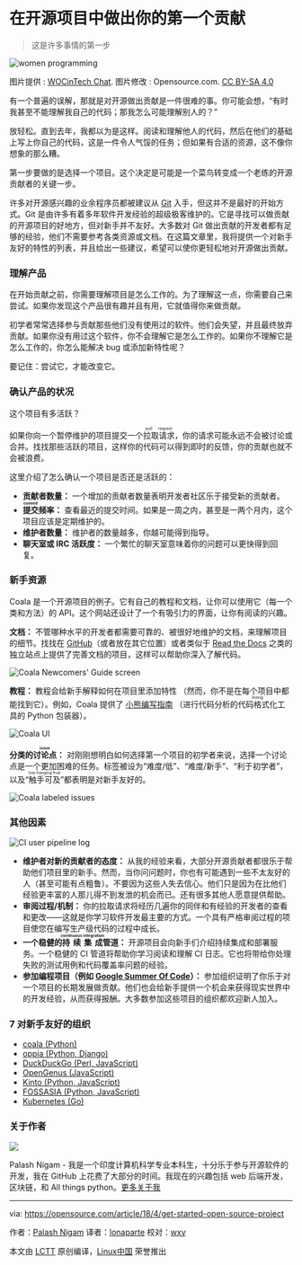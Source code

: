 在开源项目中做出你的第一个贡献
============================================================

> 这是许多事情的第一步

![women programming](https://opensource.com/sites/default/files/styles/image-full-size/public/lead-images/collab-team-pair-programming-code-keyboard2.png?itok=WnKfsl-G "women programming")

图片提供 : [WOCinTech Chat][16]. 图片修改 : Opensource.com. [CC BY-SA 4.0][17]

有一个普遍的误解，那就是对开源做出贡献是一件很难的事。你可能会想，“有时我甚至不能理解我自己的代码；那我怎么可能理解别人的？”

放轻松。直到去年，我都以为是这样。阅读和理解他人的代码，然后在他们的基础上写上你自己的代码，这是一件令人气馁的任务；但如果有合适的资源，这不像你想象的那么糟。

第一步要做的是选择一个项目。这个决定是可能是一个菜鸟转变成一个老练的开源贡献者的关键一步。

许多对开源感兴趣的业余程序员都被建议从 [Git][18] 入手，但这并不是最好的开始方式。Git 是由许多有着多年软件开发经验的超级极客维护的。它是寻找可以做贡献的开源项目的好地方，但对新手并不友好。大多数对 Git 做出贡献的开发者都有足够的经验，他们不需要参考各类资源或文档。在这篇文章里，我将提供一个对新手友好的特性的列表，并且给出一些建议，希望可以使你更轻松地对开源做出贡献。

### 理解产品

在开始贡献之前，你需要理解项目是怎么工作的。为了理解这一点，你需要自己来尝试。如果你发现这个产品很有趣并且有用，它就值得你来做贡献。

初学者常常选择参与贡献那些他们没有使用过的软件。他们会失望，并且最终放弃贡献。如果你没有用过这个软件，你不会理解它是怎么工作的。如果你不理解它是怎么工作的，你怎么能解决 bug 或添加新特性呢？

要记住：尝试它，才能改变它。

### 确认产品的状况

这个项目有多活跃？

如果你向一个暂停维护的项目提交一个<ruby>拉取请求<rt>pull request</rt></ruby>，你的请求可能永远不会被讨论或合并。找找那些活跃的项目，这样你的代码可以得到即时的反馈，你的贡献也就不会被浪费。

这里介绍了怎么确认一个项目是否还是活跃的：

*   **贡献者数量：** 一个增加的贡献者数量表明开发者社区乐于接受新的贡献者。
*   **<ruby>提交<rt>commit</rt></ruby>频率：** 查看最近的提交时间。如果是一周之内，甚至是一两个月内，这个项目应该是定期维护的。
*   **维护者数量：** 维护者的数量越多，你越可能得到指导。
*   **聊天室或 IRC 活跃度：** 一个繁忙的聊天室意味着你的问题可以更快得到回复。

### 新手资源

Coala 是一个开源项目的例子。它有自己的教程和文档，让你可以使用它（每一个类和方法）的 API。这个网站还设计了一个有吸引力的界面，让你有阅读的兴趣。

**文档：** 不管哪种水平的开发者都需要可靠的、被很好地维护的文档，来理解项目的细节。找找在 [GitHub][19]（或者放在其它位置）或者类似于 [Read the Docs][20] 之类的独立站点上提供了完善文档的项目，这样可以帮助你深入了解代码。

![Coala Newcomers' Guide screen](https://opensource.com/sites/default/files/styles/panopoly_image_original/public/images/life-uploads/coala-newcomers_guide.png?itok=G7mfPbXN "Coala Newcomers' Guide screen")

**教程：** 教程会给新手解释如何在项目里添加特性 （然而，你不是在每个项目中都能找到它）。例如，Coala 提供了 [小熊编写指南][21] （进行代码分析的<ruby>代码格式化<rt>linting</rt></ruby>工具的 Python 包装器）。

![Coala UI](https://opensource.com/sites/default/files/styles/panopoly_image_original/public/images/life-uploads/coala_ui.png?itok=LR02629W "Coala User Interface screenshot")

**分类的<ruby>讨论点<rt>issue</rt></ruby>：** 对刚刚想明白如何选择第一个项目的初学者来说，选择一个讨论点是一个更加困难的任务。标签被设为“难度/低”、“难度/新手”、“利于初学者”，以及“<ruby>触手可及<rt>low-hanging fruit</rt></ruby>”都表明是对新手友好的。

![Coala labeled issues](https://opensource.com/sites/default/files/styles/panopoly_image_original/public/images/life-uploads/coala_labeled_issues.png?itok=74qSjG_T "Coala labeled issues")

### 其他因素

![CI user pipeline log](https://opensource.com/sites/default/files/styles/panopoly_image_original/public/images/life-uploads/ci_logs.png?itok=J3V8gbc7 "CI user pipeline log")

*   **维护者对新的贡献者的态度：** 从我的经验来看，大部分开源贡献者都很乐于帮助他们项目里的新手。然而，当你问问题时，你也有可能遇到一些不太友好的人（甚至可能有点粗鲁）。不要因为这些人失去信心。他们只是因为在比他们经验更丰富的人那儿得不到发泄的机会而已。还有很多其他人愿意提供帮助。
*   **审阅过程/机制：** 你的拉取请求将经历几遍你的同伴和有经验的开发者的查看和更改——这就是你学习软件开发最主要的方式。一个具有严格审阅过程的项目使您在编写生产级代码的过程中成长。
*   **一个稳健的<ruby>持续集成<rt>continuous integration</rt></ruby>管道：** 开源项目会向新手们介绍持续集成和部署服务。一个稳健的 CI 管道将帮助你学习阅读和理解 CI 日志。它也将带给你处理失败的测试用例和代码覆盖率问题的经验。
*   **参加编程项目（例如 [Google Summer Of Code][1]）：** 参加组织证明了你乐于对一个项目的长期发展做贡献。他们也会给新手提供一个机会来获得现实世界中的开发经验，从而获得报酬。大多数参加这些项目的组织都欢迎新人加入。

### 7 对新手友好的组织

*   [coala (Python)][7]
*   [oppia (Python, Django)][8]
*   [DuckDuckGo (Perl, JavaScript)][9]
*   [OpenGenus (JavaScript)][10]
*   [Kinto (Python, JavaScript)][11]
*   [FOSSASIA (Python, JavaScript)][12]
*   [Kubernetes (Go)][13]


### 关于作者

 [![](https://opensource.com/sites/default/files/styles/profile_pictures/public/pictures/img_20180309_001440858.jpg?itok=tG8yvrJF)][22] 
 
Palash Nigam - 我是一个印度计算机科学专业本科生，十分乐于参与开源软件的开发，我在 GitHub 上花费了大部分的时间。我现在的兴趣包括 web 后端开发，区块链，和 All things python。[更多关于我][14]

--------------------------------------------------------------------------------

via: https://opensource.com/article/18/4/get-started-open-source-project

作者：[Palash Nigam][a]
译者：[lonaparte](https://github.com/lonaparte)
校对：[wxy](https://github.com/wxy)

本文由 [LCTT](https://github.com/LCTT/TranslateProject) 原创编译，[Linux中国](https://linux.cn/) 荣誉推出

[a]:https://opensource.com/users/palash25
[1]:https://en.wikipedia.org/wiki/Google_Summer_of_Code
[2]:https://opensource.com/file/391211
[3]:https://opensource.com/file/391216
[4]:https://opensource.com/file/391226
[5]:https://opensource.com/file/391221
[6]:https://opensource.com/article/18/4/get-started-open-source-project?rate=i_d2neWpbOIJIAEjQKFExhe0U_sC6SiQgkm3c7ck8IM
[7]:https://github.com/coala/coala
[8]:https://github.com/oppia/oppia
[9]:https://github.com/duckduckgo/
[10]:https://github.com/OpenGenus/
[11]:https://github.com/kinto
[12]:https://github.com/fossasia/
[13]:https://github.com/kubernetes
[14]:https://opensource.com/users/palash25
[15]:https://opensource.com/user/212436/feed
[16]:https://www.flickr.com/photos/wocintechchat/25171528213/
[17]:https://creativecommons.org/licenses/by/4.0/
[18]:https://git-scm.com/
[19]:https://github.com/
[20]:https://readthedocs.org/
[21]:http://api.coala.io/en/latest/Developers/Writing_Linter_Bears.html
[22]:https://opensource.com/users/palash25
[23]:https://opensource.com/users/palash25
[24]:https://opensource.com/users/palash25
[25]:https://opensource.com/article/18/4/get-started-open-source-project#comments
[26]:https://opensource.com/tags/web-development
